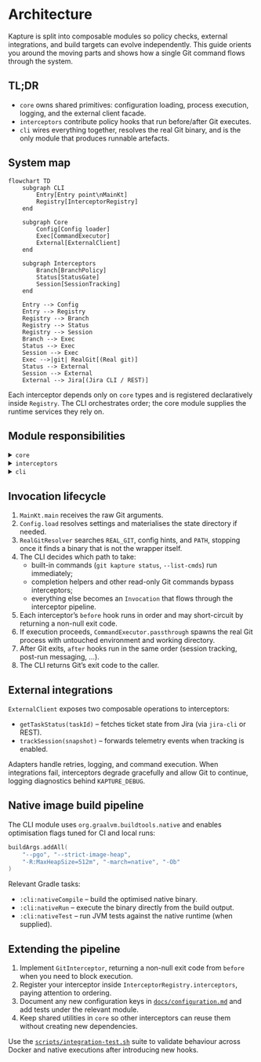 # Architecture

Kapture is split into composable modules so policy checks, external integrations, and build targets can evolve
independently. This guide orients you around the moving parts and shows how a single Git command flows through the
system.

## TL;DR

- `core` owns shared primitives: configuration loading, process execution, logging, and the external client facade.
- `interceptors` contribute policy hooks that run before/after Git executes.
- `cli` wires everything together, resolves the real Git binary, and is the only module that produces runnable artefacts.

## System map

```mermaid
flowchart TD
    subgraph CLI
        Entry[Entry point\nMainKt]
        Registry[InterceptorRegistry]
    end

    subgraph Core
        Config[Config loader]
        Exec[CommandExecutor]
        External[ExternalClient]
    end

    subgraph Interceptors
        Branch[BranchPolicy]
        Status[StatusGate]
        Session[SessionTracking]
    end

    Entry --> Config
    Entry --> Registry
    Registry --> Branch
    Registry --> Status
    Registry --> Session
    Branch --> Exec
    Status --> Exec
    Session --> Exec
    Exec -->|git| RealGit[(Real git)]
    Status --> External
    Session --> External
    External --> Jira[(Jira CLI / REST)]
```

Each interceptor depends only on `core` types and is registered declaratively inside `Registry`. The CLI orchestrates
order; the core module supplies the runtime services they rely on.

## Module responsibilities

<details>
<summary><code>core</code></summary>

- Loads configuration (`Config.load`) with precedence: explicit path → `KAPTURE_CONFIG` → default state directory.
- Resolves the real Git binary via `RealGitResolver`, filtering out the wrapper itself.
- Provides `CommandExecutor` helpers for passthrough and captured execution.
- Hosts the `ExternalClient` abstraction that normalises task status queries and telemetry submission across adapters.

</details>

<details>
<summary><code>interceptors</code></summary>

- Define the `GitInterceptor` contract (`before`/`after` hooks).
- Ship built-in implementations:
  - `BranchPolicyInterceptor` – validates branch names against the configured regex.
  - `StatusGateInterceptor` – checks ticket state before critical commands.
  - `SessionTrackingInterceptor` – emits activity snapshots when enabled.
- Register interceptors in processing order via `InterceptorRegistry.interceptors`.

</details>

<details>
<summary><code>cli</code></summary>

- Parses the incoming Git invocation and decides whether to call a built-in subcommand (`git kapture …`) or forward to
  the interceptor loop.
- Applies fast paths for read-only commands (e.g. `--version`, completions) to keep Git UX snappy.
- Exposes build artefacts: Kotlin/JVM application, GraalVM native image, and Docker entrypoints.

</details>

## Invocation lifecycle

1. `MainKt.main` receives the raw Git arguments.
2. `Config.load` resolves settings and materialises the state directory if needed.
3. `RealGitResolver` searches `REAL_GIT`, config hints, and `PATH`, stopping once it finds a binary that is not the
   wrapper itself.
4. The CLI decides which path to take:
   - built-in commands (`git kapture status`, `--list-cmds`) run immediately;
   - completion helpers and other read-only Git commands bypass interceptors;
   - everything else becomes an `Invocation` that flows through the interceptor pipeline.
5. Each interceptor’s `before` hook runs in order and may short-circuit by returning a non-null exit code.
6. If execution proceeds, `CommandExecutor.passthrough` spawns the real Git process with untouched environment and
   working directory.
7. After Git exits, `after` hooks run in the same order (session tracking, post-run messaging, …).
8. The CLI returns Git’s exit code to the caller.

## External integrations

`ExternalClient` exposes two composable operations to interceptors:

- `getTaskStatus(taskId)` – fetches ticket state from Jira (via `jira-cli` or REST).
- `trackSession(snapshot)` – forwards telemetry events when tracking is enabled.

Adapters handle retries, logging, and command execution. When integrations fail, interceptors degrade gracefully and
allow Git to continue, logging diagnostics behind `KAPTURE_DEBUG`.

## Native image build pipeline

The CLI module uses `org.graalvm.buildtools.native` and enables optimisation flags tuned for CI and local runs:

```kotlin
buildArgs.addAll(
    "--pgo", "--strict-image-heap",
    "-R:MaxHeapSize=512m", "-march=native", "-Ob"
)
```

Relevant Gradle tasks:

- `:cli:nativeCompile` – build the optimised native binary.
- `:cli:nativeRun` – execute the binary directly from the build output.
- `:cli:nativeTest` – run JVM tests against the native runtime (when supplied).

## Extending the pipeline

1. Implement `GitInterceptor`, returning a non-null exit code from `before` when you need to block execution.
2. Register your interceptor inside `InterceptorRegistry.interceptors`, paying attention to ordering.
3. Document any new configuration keys in [`docs/configuration.md`](configuration.md) and add tests under the relevant
   module.
4. Keep shared utilities in `core` so other interceptors can reuse them without creating new dependencies.

Use the [`scripts/integration-test.sh`](../scripts/integration-test.sh) suite to validate behaviour across Docker and
native executions after introducing new hooks.
